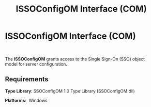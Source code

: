 ﻿---
title: ISSOConfigOM Interface (COM)
TOCTitle: ISSOConfigOM Interface (COM)
ms:assetid: 685f30ec-5367-4182-ac95-eaac6ef5b1c4
ms:mtpsurl: https://msdn.microsoft.com/en-us/library/Aa771290(v=BTS.80)
ms:contentKeyID: 51528622
ms.date: 08/30/2017
mtps_version: v=BTS.80
---

# ISSOConfigOM Interface (COM)

 

The **ISSOConfigOM** grants access to the Single Sign-On (SSO) object model for server configuration.

## Requirements

**Type Library**: SSOConfigOM 1.0 Type Library (SSOConfigOM.dll)

**Platforms:**  Windows

